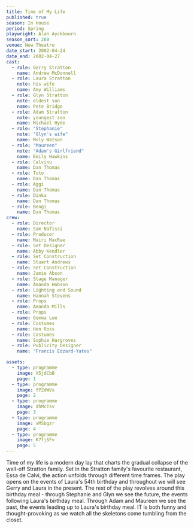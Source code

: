 ```yaml
---
title: Time of My Life
published: true
season: In House
period: Spring
playwright: Alan Ayckbourn
season_sort: 260
venue: New Theatre
date_start: 2002-04-24
date_end: 2002-04-27
cast:
  - role: Gerry Stratton
    name: Andrew McDonnell
  - role: Laura Stratton
    note: his wife
    name: Amy Williams
  - role: Glyn Stratton
    note: eldest son
    name: Pete Bridge
  - role: Adam Stratton
    note: youngest son
    name: Michael Hyde
  - role: "Stephanie"
    note: "Glyn's wife"
    name: Moly Watson
  - role: "Maureen"
    note: "Adam's Girlfriend"
    name: Emily Hawkins
  - role: Calvinu
    name: Dan Thomas
  - role: Tuto
    name: Dan Thomas
  - role: Aggi
    name: Dan Thomas
  - role: Dinka
    name: Dan Thomas
  - role: Bengi
    name: Dan Thomas
crew:
  - role: Director
    name: Sam Nafissi
  - role: Producer
    name: Mairi MacRae
  - role: Set Designer
    name: Abby Kendler
  - role: Set Construction
    name: Stuart Andrews
  - role: Set Construction
    name: Jamie Abson
  - role: Stage Manager
    name: Amanda Hobson
  - role: Lighting and Sound
    name: Hannah Stevens
  - role: Props
    name: Amanda Mills
  - role: Props
    name: Gemma Lee
  - role: Costumes
    name: Hen Ross
  - role: Costumes
    name: Sophie Hargroves
  - role: Publicity Designer
    name: "Francis Edzard-Yates"

assets:
  - type: programme
    image: X5jdCbB
    page: 1
  - type: programme
    image: fPZdWVs
    page: 2
  - type: programme
    image: dhMcTsv
    page: 3
  - type: programme
    image: xMSbgzr
    page: 4
  - type: programme
    image: K7fjSFv
    page: 5
---
```


Time of my life is a modern day lay that charts the gradual collapse of the well-off Stratton family. Set in the Stratton family's favourite restaurant, Essa de Calvi, the action unfolds through different time frames. The play opens on the events of Laura's 54th birthday and throughout we will see Gerry and Laura in the present. The rest of the play revolves around this birthday meal - through Stephanie and Glyn we see the future, the events following Laura's birthday meal. Through Adam and Maureen we see the past, the events leading up to Laura's birthday meal. IT is both funny and thought-provoking as we watch all the skeletons come tumbling from the closet.

